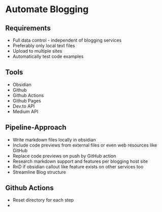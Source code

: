 # Automate Blogging
## Requirements
* Full data control - independent of blogging services
* Preferably only local text files
* Upload to multiple sites
* Automatically test code examples

## Tools
* Obsidian
* Github
* Github Actions
* Github Pages
* Dev.to API
* Medium API

## Pipeline-Approach
* Write markdown files locally in obsidian
* Include code previews from external files or even web resources like GitHub
* Replace code previews on push by GitHub action
* Research markdown support and features per blogging host site
* RnD if obsidian callout like feature exists on other services too
* Streamline Blog structure

## Github Actions

* Reset directory for each step
* 
